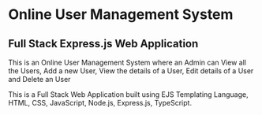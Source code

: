 # Online User Management System
## Full Stack Express.js Web Application

This is an Online User Management System where an Admin can View all the Users, Add a new User, View the details of a User, Edit details of a User and Delete an User

This is a Full Stack Web Application built using EJS Templating Language, HTML, CSS, JavaScript, Node.js, Express.js, TypeScript.